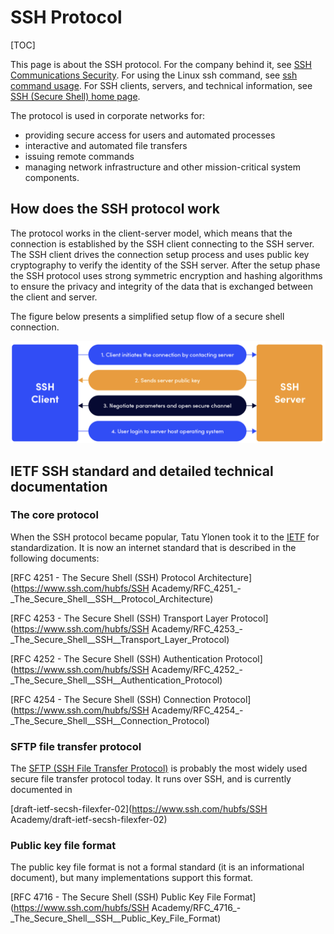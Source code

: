 # SSH Protocol

[TOC]



This page is about the SSH protocol. For the company behind it, see [SSH Communications Security](https://www.ssh.com/). For using the Linux ssh command, see [ssh command usage](https://www.ssh.com/ssh/command). For SSH clients, servers, and technical information, see [SSH (Secure Shell) home page](https://www.ssh.com/ssh/).



The protocol is used in corporate networks for:

- providing secure access for users and automated processes
- interactive and automated file transfers
- issuing remote commands
- managing network infrastructure and other mission-critical system components.



## How does the SSH protocol work

The protocol works in the client-server model, which means that the connection is established by the SSH client connecting to the SSH server. The SSH client drives the connection setup process and uses public key cryptography to verify the identity of the SSH server. After the setup phase the SSH protocol uses strong symmetric encryption and hashing algorithms to ensure the privacy and integrity of the data that is exchanged between the client and server.

The figure below presents a simplified setup flow of a secure shell connection.

![](../../../../../../../Assets/Pics/Screenshot%202023-01-10%20at%2011.28.06%20PM.png)


## IETF SSH standard and detailed technical documentation

### The core protocol

When the SSH protocol became popular, Tatu Ylonen took it to the [IETF](http://ietf.org/) for standardization. It is now an internet standard that is described in the following documents:

[RFC 4251 - The Secure Shell (SSH) Protocol Architecture](https://www.ssh.com/hubfs/SSH Academy/RFC_4251_-_The_Secure_Shell__SSH__Protocol_Architecture)

[RFC 4253 - The Secure Shell (SSH) Transport Layer Protocol](https://www.ssh.com/hubfs/SSH Academy/RFC_4253_-_The_Secure_Shell__SSH__Transport_Layer_Protocol)

[RFC 4252 - The Secure Shell (SSH) Authentication Protocol](https://www.ssh.com/hubfs/SSH Academy/RFC_4252_-_The_Secure_Shell__SSH__Authentication_Protocol)

[RFC 4254 - The Secure Shell (SSH) Connection Protocol](https://www.ssh.com/hubfs/SSH Academy/RFC_4254_-_The_Secure_Shell__SSH__Connection_Protocol)

### SFTP file transfer protocol

The [SFTP (SSH File Transfer Protocol)](https://www.ssh.com/ssh/sftp/) is probably the most widely used secure file transfer protocol today. It runs over SSH, and is currently documented in

[draft-ietf-secsh-filexfer-02](https://www.ssh.com/hubfs/SSH Academy/draft-ietf-secsh-filexfer-02)

### Public key file format

The public key file format is not a formal standard (it is an informational document), but many implementations support this format.

[RFC 4716 - The Secure Shell (SSH) Public Key File Format](https://www.ssh.com/hubfs/SSH Academy/RFC_4716_-_The_Secure_Shell__SSH__Public_Key_File_Format)